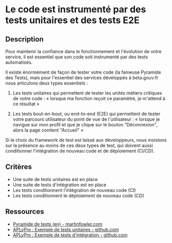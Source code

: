 # Le code est instrumenté par des tests unitaires et des tests E2E

## Description

Pour maintenir la confiance dans le fonctionnement et l'évolution de
votre service, il est essentiel que son code soit instrumenté par des
tests automatisés.

Il existe énormément de façon de tester votre code (la fameuse
Pyramide des Tests), mais pour l'essentiel des services développés à
beta.gouv.fr nous articulons deux types essentiels :

1. Les tests unitaires qui permettent de tester les unités métiers
   critiques de votre code : « lorsque ma fonction reçoit ce paramètre,
   je m'attend à ce résultat »

2. Les tests bout-en-bout, ou end-to-end (E2E) qui permettent de
   tester votre parcours utilisateur du point de vue de
   l'utilisateur : « lorsque je navigue sur mon profil et que je
   clique sur le bouton "Déconnexion", alors la page contient
   "Accueil" »

Si le choix du framework de test est laissé aux développeurs, nous
insistons sur la présence au moins de ces deux types de test, qui
doivent aussi conditionner l'intégration de nouveau code et de
déploiement (CI/CD).

## Critères

- Une suite de tests unitaires est en place
- Une suite de tests d'intégration est en place
- Les tests conditionnent l'intégration de nouveau code (CI)
- Les tests conditionnent le déploiement de nouveau code (CD)

## Ressources

- [Pyramide de tests (en) - martinfowler.com](https://martinfowler.com/bliki/TestPyramid.html)
- [APLyPro : Exemple de tests unitaires - github.com](https://github.com/betagouv/aplypro/blob/51544b02c7e4b39c60de38a61dddccbcf9f982a9/spec/models/establishment_spec.rb)
- [APLyPro : Exemple de tests d'intégration - github.com](https://github.com/betagouv/aplypro/blob/51544b02c7e4b39c60de38a61dddccbcf9f982a9/features/saisie_de_coordonnees_bancaires.feature)
